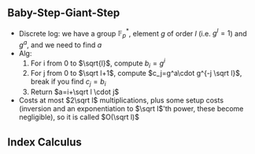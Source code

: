 ## Baby-Step-Giant-Step
- Discrete log: we have a group $\mathbb{F}_p^*$, element $g$ of order $l$ (i.e. $g^l=1$) and $g^a$, and we need to find $a$
- Alg:
	1. For i from 0 to $\sqrt{l}$, compute $b_i=g^i$
	2. For j from 0 to $\sqrt l+1$, compute $c_j=g^a\cdot g^{-j \sqrt l}$, break if you find $c_j=b_i$
	3. Return $a=i+\sqrt l \cdot j$
- Costs at most $2\sqrt l$ multiplications, plus some setup costs (inversion and an exponentiation to $\sqrt l$'th power, these become negligible), so it is called $O(\sqrt l)$

## Index Calculus
